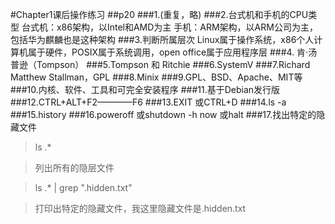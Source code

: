 #Chapter1课后操作练习
##p20
###1.(重复，略)
###2.台式机和手机的CPU类型
台式机：x86架构，以Intel和AMD为主
手机：ARM架构，以ARM公司为主，包括华为麒麟也是这种架构
###3.判断所属层次
Linux属于操作系统，x86个人计算机属于硬件，POSIX属于系统调用，open office属于应用程序层
###4. 肯·汤普逊（Tompson）
###5.Tompson 和 Ritchie
###6.SystemV
###7.Richard Matthew Stallman，GPL
###8.Minix
###9.GPL、BSD、Apache、MIT等
###10.内核、软件、工具和可完全安装程序
###11.基于Debian发行版
###12.CTRL+ALT+F2————F6
###13.EXIT 或CTRL+D
###14.ls -a
###15.history
###16.poweroff 或shutdown -h now 或halt
###17.找出特定的隐藏文件
 > ls .* 
 
 > 列出所有的隐层文件
 
 > ls .* | grep ".hidden.txt" 
 
 > 打印出特定的隐藏文件，我这里隐藏文件是.hidden.txt